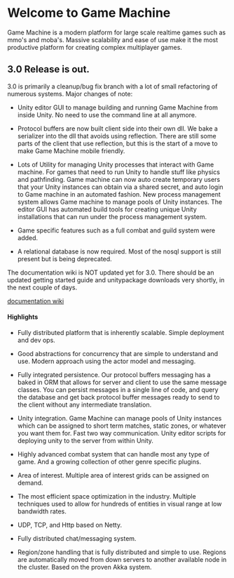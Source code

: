 # Welcome to Game Machine

Game Machine is a modern platform for large scale realtime games such as mmo's and moba's.   Massive scalability and ease of use make it the most productive platform for creating complex multiplayer games.  



## 3.0 Release is out.  

3.0 is primarily a cleanup/bug fix branch with a lot of small refactoring of numerous systems.  Major changes of note:

- Unity editor GUI to manage building and running Game Machine from inside Unity.  No need to use the command line at all anymore.
 
- Protocol buffers are now built client side into their own dll.  We bake a serializer into the dll that avoids using reflection.  There are still some parts of the client that use reflection, but this is the start of a move to make Game Machine mobile friendly.

- Lots of Utility for managing Unity processes that interact with Game machine.  For games that need to run Unity to handle stuff like physics and pathfinding.  Game machine can now auto create temporary users that your Unity instances can obtain via a shared secret, and auto login to Game machine in an automated fashion.  New process management system allows Game machine to manage pools of Unity instances.  The editor GUI has automated build tools for creating unique Unity installations that can run under the process management system.

-  Game specific features such as a full combat and guild system were added.

- A relational database is now required.  Most of the nosql support is still present but is being deprecated.

The documentation wiki is NOT updated yet for 3.0.  There should be an updated getting started guide and unitypackage downloads very shortly, in the next couple of days.

[documentation wiki](http://www.gamemachine.io/confluence/display/GMD/Game+Machine+Documentation)

#### Highlights

- Fully distributed platform that is inherently scalable.  Simple deployment and dev ops.

- Good abstractions for concurrency that are simple to understand and use.  Modern approach using the actor model and messaging.

- Fully integrated persistence.  Our protocol buffers messaging has a baked in ORM that allows for server and client to use the same message classes.  You can persist messages in a single line of code, and query the database and get back protocol buffer messages ready to send to the client without any intermediate translation.

- Unity integration.  Game Machine can manage pools of Unity instances which can be assigned to short term matches, static zones, or whatever you want them for.  Fast two way communication.  Unity editor scripts for deploying unity to the server from within Unity.

- Highly advanced combat system that can handle most any type of game.  And a growing collection of other genre specific plugins.

-  Area of interest.  Multiple area of interest grids can be assigned on demand.

- The most efficient space optimization in the industry.  Multiple techniques used to allow for hundreds of entities in visual range at low bandwidth rates.

- UDP, TCP, and Http based on Netty.

- Fully distributed chat/messaging system.

- Region/zone handling that is fully distributed and simple to use.  Regions are automatically moved from down servers to another available node in the cluster.  Based on the proven Akka system. 






